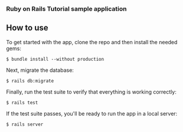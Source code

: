### Ruby on Rails Tutorial sample application

## How to use

To get started with the app, clone the repo and then install the needed gems:


```
$ bundle install --without production
```


Next, migrate the database:

```
$ rails db:migrate
```


Finally, run the test suite to verify that everything is working correctly:

```
$ rails test
```


If the test suite passes, you'll be ready to run the app in a local server:

```
$ rails server
```
